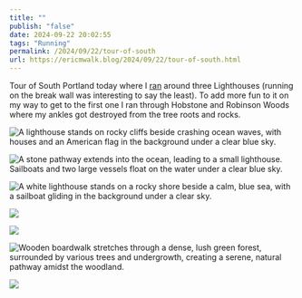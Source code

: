 ```yaml
---
title: ""
publish: "false"
date: 2024-09-22 20:02:55
tags: "Running"
permalink: /2024/09/22/tour-of-south
url: https://ericmwalk.blog/2024/09/22/tour-of-south.html
---
```


Tour of South Portland today where I [ran](https://strava.com/activities/12479596423) around three Lighthouses (running on the break wall was interesting to say the least). To add more fun to it on my way to get to the first one I ran through Hobstone and Robinson Woods where my ankles got destroyed from the tree roots and rocks.

![A lighthouse stands on rocky cliffs beside crashing ocean waves, with houses and an American flag in the background under a clear blue sky.](https://ericmwalk.blog/uploads/2024/img-0014.jpeg)

![A stone pathway extends into the ocean, leading to a small lighthouse. Sailboats and two large vessels float on the water under a clear blue sky.](https://ericmwalk.blog/uploads/2024/img-0018.jpeg)

![A white lighthouse stands on a rocky shore beside a calm, blue sea, with a sailboat gliding in the background under a clear sky.](https://ericmwalk.blog/uploads/2024/img-0019.jpeg)

![](https://ericmwalk.blog/uploads/2024/img-0011.jpeg)

![](https://ericmwalk.blog/uploads/2024/img-0010.jpeg)

![Wooden boardwalk stretches through a dense, lush green forest, surrounded by various trees and undergrowth, creating a serene, natural pathway amidst the woodland.](https://ericmwalk.blog/uploads/2024/7a79b46637.jpeg)

![](https://ericmwalk.blog/uploads/2024/7a595effa8.jpeg)